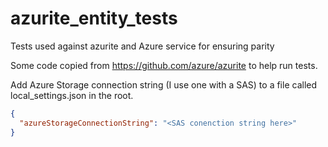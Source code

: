 # azurite_entity_tests

Tests used against azurite and Azure service for ensuring parity

Some code copied from https://github.com/azure/azurite to help run tests.

Add Azure Storage connection string (I use one with a SAS) to a file called local_settings.json in the root.

```json
{
  "azureStorageConnectionString": "<SAS conenction string here>"
}
```
